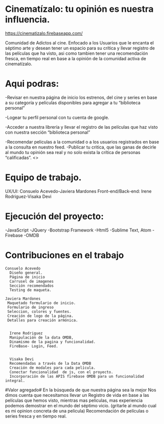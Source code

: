 # Cinematízalo: tu opinión es nuestra influencia.
  https://cinematizalo.firebaseapp.com/

Comunidad de Adictos al cine.
Enfocado a los Usuarios que le encanta el séptimo arte y desean tener un espacio para su crítica y  llevar registro de las películas que ha  visto, asi como tambien tener una recomendación fresca, en tiempo real en base a la opinión de la comunidad activa de cinematízalo.

# Aqui podras:
-Revisar en nuestra página de inicio los estrenos, del cine y series en base a su categoría y películas disponibles para agregar a tu “biblioteca personal”

 -Logear tu  perfil personal con tu cuenta de google.

-Acceder a nuestra librería y llevar el registro de las películas que haz visto con nuestra sección “biblioteca personal”

-Recomendar peliculas a la comunidad o a los usuarios registrados en base a la consulta en nuestro feed.
-Publicar tu critica, que las ganas de decirle al mundo tu opinión  sea real y no solo exista la crítica de personas “calificadas”. <<por que tu opinion es nuestra influencia>>

# Equipo de trabajo.
UX/UI:                    Consuelo Acevedo-Javiera Mardones
Front-end/Back-end:       Irene Rodriguez-Visaka Devi

# Ejecución del proyecto:
 -JavaScript
 -JQuery
 -Bootstrap Framework
 -Html5
 -Sublime Text, Atom
 -Firebase
 -OMDB

# Contribuciones en el trabajo
    Consuelo Acevedo
      Diseño general.
      Página de inicio
      Carrusel de imagenes
      Sección recomendados
      Testing de maqueta.

    Javiera Mardones
     Maquetado formulario de inicio.
     Formulario de ingreso
     Seleccion, colores y fuentes.
     Creación de logo de la página.
     Detalles para creación armónica.


      Irene Rodriguez
      Manipulación de la data OMDB,
      Dinamismo de la pagina y funcionalidad.
      FireBase- Login, Feed.


      Visaka Devi
      Recomendadas a través de la Data OMDB
      Creación de modales para cada película.
      Conectar funcionalidad  de js, con el proyecto.
      Incorporación de las APIS firebase OMDB para un funcionalidad integral.

#Valor agregado#
En la búsqueda de que nuestra página sea la mejor Nos dimos cuenta que necesitamos llevar un Registro de vida en base a las películas que hemos visto, mientras mas peliculas, mas experiencia podemos demostrar en el mundo del séptimo vicio. (gritarle al mundo cual es mi opinion concreta de una pelicula)
Recomendación  de películas o series fresca y en tiempo real.
